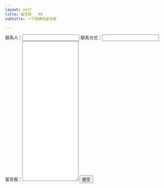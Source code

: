 ```yaml
---
layout: self
title: 留言板   ##
subtitle: 一个很棒的留言板

---
```

<html lang="en">
    <head>
        <title></title>
        <meta charset="UTF-8">
        <meta name="viewport" content="width=device-width, initial-scale=1">
        <link href="css/style.css" rel="stylesheet">
    </head>
    <body>
        联系人：<input type="text" name="username" value="">
        联系方式：<input type="text" name="text" value="">
        留言板：<textarea rows="30" cols="20"></textarea>
        <button>提交</button>
    </body>
</html>